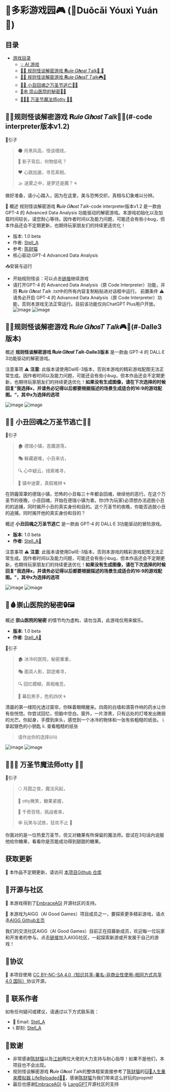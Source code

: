 # 🌈多彩游戏园🎮 (🌟Duōcǎi Yóuxì Yuán👾)

## 目录
- [游戏目录](#游戏目录)
  - [💡 AI 游戏](#-ai-游戏)
  - [🤡👿 规则怪谈解密游戏 𝐑𝑢𝑙𝑒 𝐺𝒉𝑜𝑠𝑡 𝑇𝑎𝑙𝑘👿 🤡](#-规则怪谈解密游戏-代码解释器版本v1.2)
  - [👥📜 规则怪谈解密游戏 𝐑𝑢𝑙𝑒 𝐺𝒉𝑜𝑠𝑇 𝑇𝑎𝑙𝑘🎮👻](#-规则怪谈解密游戏-Dalle3版本)
  - [🤡🎃 小丑回魂之万圣节逃亡👻🤡](#-小丑回魂之万圣节逃亡-Dalle3)
  - [🏥🕸️ 崇山医院的秘密🌲👀](#-崇山医院的秘密)
  - [🎃🧙‍♂️ 万圣节魔法师otty 🎩✨](#-万圣节魔法师otty.v2.0)
    
  
## 🤡👿规则怪谈解密游戏 𝐑𝑢𝑙𝑒 𝐺𝒉𝑜𝑠𝑡 𝑇𝑎𝑙𝑘👿🤡(#-code interpreter版本v1.2)
🌟引子
> 🌑 月黑风高，怪谈缠绕，
> 
> 👥 影子背后，何物低吼？
> 
> ❤️ 心跳加速，寻觅真相，
> 
> 🌫️ 迷雾之中，是梦还是魔？ 🌀

做好准备，请小心踏入，因为在这里，美与恐怖交织，真相与幻象难以分辨。

🌈 概述
规则怪谈解密游戏 𝐑𝑢𝑙𝑒 𝐺𝒉𝑜𝑠𝑡 𝑇𝑎𝑙𝑘-code interpreter版本v1.2 是一款由 GPT-4 的 Advanced Data Analysis 功能驱动的解密游戏。本游戏初始化以及加载时间较长，请您耐心等待。因作者时间以及能力问题，可能还会有些小bug，但本作品还会不定期更新，也期待玩家朋友们的持续更迭优化！
- 版本: 1.0 beta
- 作者: [Stell_A](https://okjk.co/rTlQqf)
- 参考: [陈财猫](https://okjk.co/RBfY7P)
- 核心驱动:GPT-4 Advanced Data Analysis

📥安装与运行
- 开始规则怪谈：可以点击[链接](https://chat.openai.com/share/1501610f-fce2-4339-ac2b-ceeb579d502f)继续游戏
- 请打开GPT-4 的 Advanced Data Analysis（原 Code Interpreter）功能，并将 𝐑𝑢𝑙𝑒 𝐺𝒉𝑜𝑠𝑡 𝑇𝑎𝑙𝑘 .txt中的所有内容复制粘贴进对话框中运行。
前置条件
⚠️ 请务必开启 GPT-4 的 Advanced Data Analysis（原 Code Interpreter）功能，否则本游戏无法正常运行。目前该功能仅向ChatGPT Plus用户开放。
![image](https://github.com/EmbraceAGI/Duo-Cai-You-Xi/assets/130557806/c3bae940-f801-4f14-aa64-c4ea62a3fa29)
![image](https://github.com/EmbraceAGI/Duo-Cai-You-Xi/assets/130557806/5ae30f65-b2bf-4475-96de-b6fcbfeaf4cb)


## 👥📜规则怪谈解密游戏 𝐑𝑢𝑙𝑒 𝐺𝒉𝑜𝑠𝑇 𝑇𝑎𝑙𝑘🎮👻(#-Dalle3版本)
概述
**规则怪谈解密游戏 𝐑𝑢𝑙𝑒 𝐺𝒉𝑜𝑠𝑡 𝑇𝑎𝑙𝑘-Dalle3版本** 是一款由 GPT-4 的 DALL·E 3功能驱动的解密游戏。

注意事项
⚠️ **注意**: 此版本请使用DallE-3版本，否则本游戏的精彩游戏配图无法正常生成。因作者时间以及能力问题，可能还会有些小bug，但本作品还会不定期更新，也期待玩家朋友们的持续更迭优化！**如果没有生成图像，请在下次选择的时候回复”我选择x，并请务必记得以后都要根据描述的场景生成适合的16:9的游戏配图。“，其中x为选择的选项**

![image](https://github.com/EmbraceAGI/Duo-Cai-You-Xi/assets/130557806/29dbf517-8ac8-48ea-8aa9-2b519d240c3d)
![image](https://github.com/EmbraceAGI/Duo-Cai-You-Xi/assets/130557806/dc7e928b-a2c1-456f-8856-6a0d3fc253fe)

## **🤡🎃 小丑回魂之万圣节逃亡👻🤡**
🌟引子
> 🏚️ 德瑞小镇，恶魔游荡，
> 
> 🎭 躲藏避难，小丑来访，
> 
> 🔍 心中疑云，线索难寻，
> 
> 🌁 镇中迷雾，真假难辨 🌀

在阴霾笼罩的德瑞小镇，恐怖的小丑每三十年都会回魂，继续他的恶行。在这个万圣节的夜晚，小丑回魂，开始在德瑞小镇为害。你(作为玩家)必须想办法逃脱小丑的的追捕，同时揭开小丑的真实身份和目的。这个万圣节的夜晚，你能否逃脱小丑的追捕，同时揭开他的真实身份和目的？

概述
**小丑回魂之万圣节逃亡** 是一款由 GPT-4 的 DALL·E 3功能驱动的冒险游戏。
- **版本**: 1.0 beta
- **作者**: [Stell_A🤡](https://okjk.co/rTlQqf)

注意事项
⚠️ **注意**: 此版本请使用DallE-3版本，否则本游戏的精彩游戏配图无法正常生成。因作者时间以及能力问题，可能还会有些小bug，但本作品还会不定期更新，也期待玩家朋友们的持续更迭优化！**如果没有生成图像，请在下次选择的时候回复"我选择x，并请务必记得以后都要根据描述的场景生成适合的16:9的游戏配图。"，其中x为选择的选项**

![image](https://github.com/EmbraceAGI/Duo-Cai-You-Xi/assets/130557806/0493c02f-7f14-4ff0-b354-e8b75d0e4db2)
![image](https://github.com/EmbraceAGI/Duo-Cai-You-Xi/assets/130557806/bf2956cd-364f-443c-b0bd-8dbe7c20b5b6)

## **🌅🩸崇山医院的秘密🔒🖼️**
概述
**崇山医院的秘密** 的情节均为虚构，请勿当真，此游戏仅用来娱乐。
- **版本**: 1.0 beta
- **作者**: [Stell_A🤡](https://okjk.co/rTlQqf)

🌟引子
> 🏚️ 冰冷的医院，秘密重重，
> 
> 🎭 面具人影，踪迹难寻，
> 
> 🔍 回忆模糊，真相难觅，
> 
> 🌁 幕后黑手，危机四伏 🌀

清晨的第一缕阳光透过窗帘，你眯着眼睛醒来。四周的白墙和滴答作响的药水让你有些恍惚。你尝试回忆，但脑中空白。窗外，一片漆黑，只有远处的灯塔发出微弱的光芒。你起身，手摸到床头，感觉到一个冰冷的物体和一张有些粗糙的纸张。
   i. 拿起银色的小钥匙
   ii. 查看粗糙的纸张
> 请作出你的选择(i/ii)

![image](https://github.com/EmbraceAGI/Duo-Cai-You-Xi/assets/130557806/cd0327f6-8d1c-45be-8705-3b1ab3f6d804)
![image](https://github.com/EmbraceAGI/Duo-Cai-You-Xi/assets/130557806/cf4c1115-478e-49d7-aa8b-173420e4c45d)


## **🎃🧙‍♂️ 万圣节魔法师otty 🎩✨**
🌟引子
> 🌕 月圆之夜，魔法风起，
> 
> 🎩 otty微笑，糖果紧握，
> 
> 🎃 千奇百怪，挑战者来，
> 
> 🕸️ 玩笑与试炼，狂欢不止 🎉

你面对的是一位热爱万圣节，但又对糖果有所保留的魔法师。尝试在3句话内说服他给你糖果，看看你是否能成功得到甜甜的糖果。


## 获取更新
🔗 本作品不定期更新，请访问 [本项目Github 仓库](https://github.com/EmbraceAGI/Duo-Cai-You-Xi) 

## 🤝开源与社区

🔗 本游戏得到了[EmbraceAGI](https://github.com/EmbraceAGI) 开源社区的支持。

🔗 本游戏为AIGG（AI Good Games）项目成员之一，要探索更多精彩游戏，请点击[AIGG Github主页](https://github.com/EmbraceAGI/AIGoodGames)

我们的交流社区AIGG（AI Good Games）目前正在招募新成员，欢迎每一位玩家和开发者的参与。点击[链接](https://ubdnzdt3m9.feishu.cn/wiki/PqXxw0Sa7iRCUUksuaDcEWDin5g?from=from_copylink)加入AIGG社区，一起探索新游或开发属于自己的游戏！

## 📜协议
🔗 本项目使用 [CC BY-NC-SA 4.0（知识共享-署名-非商业性使用-相同方式共享 4.0 国际）]( https://creativecommons.org/licenses/by-nc-sa/4.0/deed.zh)协议开源。

## 💌 联系作者
如有任何疑问或建议，请通过以下方式联系我：
- 📧 Email: [Stell_A](mailto:3353556391@qq.com)
- 📞 即刻: [Stell_A](https://okjk.co/rTlQqf)

## 🙏致谢
-  非常感谢[陈财猫](https://okjk.co/RBfY7P)以及[江树](https://okjk.co/nDROyA)两位大佬的大力支持与耐心指导！如果不是他们，本项目也不会出现。
- 规则怪谈解密游戏 𝐑𝑢𝑙𝑒 𝐺𝒉𝑜𝑠𝑡 𝑇𝑎𝑙𝑘的整体框架直接参考了[陈财猫](https://okjk.co/RBfY7P)的[🐱🐹人生重来模拟器 LifeReloaded🐹🐱](https://github.com/hamutama/LifeReloaded)，感谢[陈财猫](https://okjk.co/RBfY7P)为我们带来这么好玩的propmt!
- 最后也感谢[EmbraceAGI](https://github.com/EmbraceAGI) 与 [LangGPT](http://feishu.langgpt.ai)开源社区的支持
